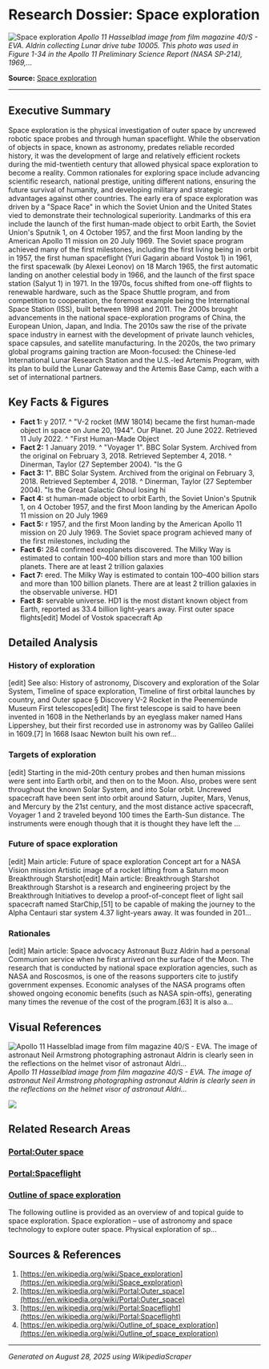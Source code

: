 # Research Dossier: Space exploration

![Space exploration](https://upload.wikimedia.org/wikipedia/commons/thumb/7/78/AS11-40-5964_%2821037459754%29.jpg/960px-AS11-40-5964_%2821037459754%29.jpg)
*Apollo 11 Hasselblad image from film magazine 40/S - EVA.  Aldrin collecting Lunar drive tube 10005.
This photo was used in Figure 1-34 in the Apollo 11 Preliminary Science Report (NASA SP-214), 1969,...*

**Source:** [Space exploration](https://en.wikipedia.org/wiki/Space_exploration)

---

## Executive Summary

Space exploration is the physical investigation of outer space by uncrewed robotic space probes and through human spaceflight.
While the observation of objects in space, known as astronomy, predates reliable recorded history, it was the development of large and relatively efficient rockets during the mid-twentieth century that allowed physical space exploration to become a reality. Common rationales for exploring space include advancing scientific research, national prestige, uniting different nations, ensuring the future survival of humanity, and developing military and strategic advantages against other countries.
The early era of space exploration was driven by a "Space Race" in which the Soviet Union and the United States vied to demonstrate their technological superiority. Landmarks of this era include the launch of the first human-made object to orbit Earth, the Soviet Union's Sputnik 1, on 4 October 1957, and the first Moon landing by the American Apollo 11 mission on 20 July 1969. The Soviet space program achieved many of the first milestones, including the first living being in orbit in 1957, the first human spaceflight (Yuri Gagarin aboard Vostok 1) in 1961, the first spacewalk (by Alexei Leonov) on 18 March 1965, the first automatic landing on another celestial body in 1966, and the launch of the first space station (Salyut 1) in 1971. 
In the 1970s, focus shifted from one-off flights to renewable hardware, such as the Space Shuttle program, and from competition to cooperation, the foremost example being the International Space Station (ISS), built between 1998 and 2011.
The 2000s brought advancements in the national space-exploration programs of China, the European Union, Japan, and India. The 2010s saw the rise of the private space industry in earnest with the development of private launch vehicles, space capsules, and satellite manufacturing. In the 2020s, the two primary global programs gaining traction are Moon-focused: the Chinese-led International Lunar Research Station and the U.S.-led Artemis Program, with its plan to build the Lunar Gateway and the Artemis Base Camp, each with a set of international partners.

## Key Facts & Figures

- **Fact 1:** y 2017. ^ "V-2 rocket (MW 18014) became the first human-made object in space on June 20, 1944". Our Planet. 20 June 2022. Retrieved 11 July 2022. ^ "First Human-Made Object
- **Fact 2:** 1 January 2019. ^ "Voyager 1". BBC Solar System. Archived from the original on February 3, 2018. Retrieved September 4, 2018. ^ Dinerman, Taylor (27 September 2004). "Is the G
- **Fact 3:** 1". BBC Solar System. Archived from the original on February 3, 2018. Retrieved September 4, 2018. ^ Dinerman, Taylor (27 September 2004). "Is the Great Galactic Ghoul losing hi
- **Fact 4:** st human-made object to orbit Earth, the Soviet Union's Sputnik 1, on 4 October 1957, and the first Moon landing by the American Apollo 11 mission on 20 July 1969
- **Fact 5:** r 1957, and the first Moon landing by the American Apollo 11 mission on 20 July 1969. The Soviet space program achieved many of the first milestones, including the
- **Fact 6:** 284 confirmed exoplanets discovered. The Milky Way is estimated to contain 100–400 billion stars and more than 100 billion planets. There are at least 2 trillion galaxies
- **Fact 7:** ered. The Milky Way is estimated to contain 100–400 billion stars and more than 100 billion planets. There are at least 2 trillion galaxies in the observable universe. HD1
- **Fact 8:** servable universe. HD1 is the most distant known object from Earth, reported as 33.4 billion light-years away. First outer space flights[edit] Model of Vostok spacecraft Ap

## Detailed Analysis

### History of exploration

[edit] See also: History of astronomy, Discovery and exploration of the Solar System, Timeline of space exploration, Timeline of first orbital launches by country, and Outer space §&#160;Discovery V-2 Rocket in the Peenemünde Museum First telescopes[edit] The first telescope is said to have been invented in 1608 in the Netherlands by an eyeglass maker named Hans Lippershey, but their first recorded use in astronomy was by Galileo Galilei in 1609.&#91;7&#93; In 1668 Isaac Newton built his own ref...

### Targets of exploration

[edit] Starting in the mid-20th century probes and then human missions were sent into Earth orbit, and then on to the Moon. Also, probes were sent throughout the known Solar System, and into Solar orbit. Uncrewed spacecraft have been sent into orbit around Saturn, Jupiter, Mars, Venus, and Mercury by the 21st century, and the most distance active spacecraft, Voyager 1 and 2 traveled beyond 100 times the Earth-Sun distance. The instruments were enough though that it is thought they have left the ...

### Future of space exploration

[edit] Main article: Future of space exploration Concept art for a NASA Vision mission Artistic image of a rocket lifting from a Saturn moon Breakthrough Starshot[edit] Main article: Breakthrough Starshot Breakthrough Starshot is a research and engineering project by the Breakthrough Initiatives to develop a proof-of-concept fleet of light sail spacecraft named StarChip,&#91;51&#93; to be capable of making the journey to the Alpha Centauri star system 4.37 light-years away. It was founded in 201...

### Rationales

[edit] Main article: Space advocacy Astronaut Buzz Aldrin had a personal Communion service when he first arrived on the surface of the Moon. The research that is conducted by national space exploration agencies, such as NASA and Roscosmos, is one of the reasons supporters cite to justify government expenses. Economic analyses of the NASA programs often showed ongoing economic benefits (such as NASA spin-offs), generating many times the revenue of the cost of the program.&#91;63&#93; It is also a...

## Visual References

![Apollo 11 Hasselblad image from film magazine 40/S - EVA. The image of astronaut Neil Armstrong photographing astronaut Aldrin is clearly seen in the reflections on the helmet visor of astronaut Aldri...](https://upload.wikimedia.org/wikipedia/commons/thumb/4/41/A_Man_on_the_Moon%2C_AS11-40-5903_%28cropped%29.jpg/960px-A_Man_on_the_Moon%2C_AS11-40-5903_%28cropped%29.jpg)
*Apollo 11 Hasselblad image from film magazine 40/S - EVA. The image of astronaut Neil Armstrong photographing astronaut Aldrin is clearly seen in the reflections on the helmet visor of astronaut Aldri...*

![](https://upload.wikimedia.org/wikipedia/commons/thumb/4/4c/Apollo_16_LM_Orion.jpg/960px-Apollo_16_LM_Orion.jpg)
## Related Research Areas

### [Portal:Outer space](https://en.wikipedia.org/wiki/Portal:Outer_space)
### [Portal:Spaceflight](https://en.wikipedia.org/wiki/Portal:Spaceflight)
### [Outline of space exploration](https://en.wikipedia.org/wiki/Outline_of_space_exploration)
The following outline is provided as an overview of and topical guide to space exploration.
Space exploration – use of astronomy and space technology to explore outer space. Physical exploration of sp...

## Sources & References

1. [https://en.wikipedia.org/wiki/Space_exploration](https://en.wikipedia.org/wiki/Space_exploration)
2. [https://en.wikipedia.org/wiki/Portal:Outer_space](https://en.wikipedia.org/wiki/Portal:Outer_space)
3. [https://en.wikipedia.org/wiki/Portal:Spaceflight](https://en.wikipedia.org/wiki/Portal:Spaceflight)
4. [https://en.wikipedia.org/wiki/Outline_of_space_exploration](https://en.wikipedia.org/wiki/Outline_of_space_exploration)

---
*Generated on August 28, 2025 using WikipediaScraper*
